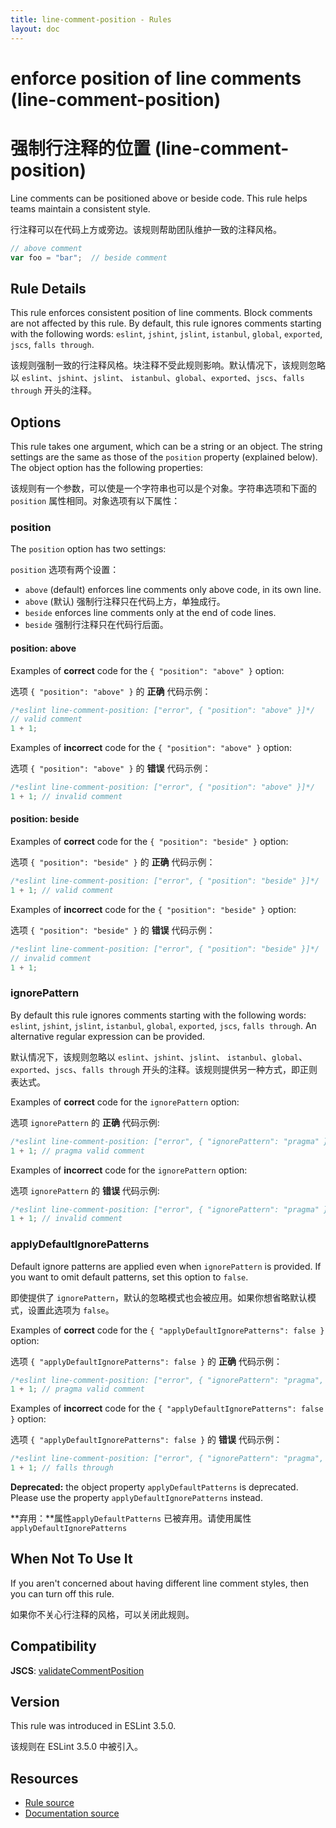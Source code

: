 ```yaml
---
title: line-comment-position - Rules
layout: doc
---
```

<!-- Note: No pull requests accepted for this file. See README.md in the root directory for details. -->

# enforce position of line comments (line-comment-position)

# 强制行注释的位置 (line-comment-position)

Line comments can be positioned above or beside code. This rule helps teams maintain a consistent style.

行注释可以在代码上方或旁边。该规则帮助团队维护一致的注释风格。

```js
// above comment
var foo = "bar";  // beside comment
```

## Rule Details

This rule enforces consistent position of line comments. Block comments are not affected by this rule. By default, this rule ignores comments starting with the following words: `eslint`, `jshint`, `jslint`, `istanbul`, `global`, `exported`, `jscs`, `falls through`.

该规则强制一致的行注释风格。块注释不受此规则影响。默认情况下，该规则忽略以 `eslint`、`jshint`、`jslint`、 `istanbul`、`global`、`exported`、`jscs`、`falls through` 开头的注释。


## Options

This rule takes one argument, which can be a string or an object. The string settings are the same as those of the `position` property (explained below). The object option has the following properties:

该规则有一个参数，可以使是一个字符串也可以是个对象。字符串选项和下面的 `position` 属性相同。对象选项有以下属性：

### position

The `position` option has two settings:

`position` 选项有两个设置：

* `above` (default) enforces line comments only above code, in its own line.
* `above` (默认) 强制行注释只在代码上方，单独成行。
* `beside` enforces line comments only at the end of code lines.
* `beside` 强制行注释只在代码行后面。

#### position: above

Examples of **correct** code for the `{ "position": "above" }` option:

选项 `{ "position": "above" }` 的 **正确** 代码示例：

```js
/*eslint line-comment-position: ["error", { "position": "above" }]*/
// valid comment
1 + 1;
```


Examples of **incorrect** code for the `{ "position": "above" }` option:

选项 `{ "position": "above" }` 的 **错误** 代码示例：

```js
/*eslint line-comment-position: ["error", { "position": "above" }]*/
1 + 1; // invalid comment
```

#### position: beside

Examples of **correct** code for the `{ "position": "beside" }` option:

选项 `{ "position": "beside" }` 的 **正确** 代码示例：

```js
/*eslint line-comment-position: ["error", { "position": "beside" }]*/
1 + 1; // valid comment
```


Examples of **incorrect** code for the `{ "position": "beside" }` option:

选项 `{ "position": "beside" }` 的 **错误** 代码示例：

```js
/*eslint line-comment-position: ["error", { "position": "beside" }]*/
// invalid comment
1 + 1;
```

### ignorePattern

By default this rule ignores comments starting with the following words: `eslint`, `jshint`, `jslint`, `istanbul`, `global`, `exported`, `jscs`, `falls through`. An alternative regular expression can be provided.

默认情况下，该规则忽略以 `eslint`、`jshint`、`jslint`、 `istanbul`、`global`、`exported`、`jscs`、`falls through` 开头的注释。该规则提供另一种方式，即正则表达式。

Examples of **correct** code for the `ignorePattern` option:

选项 `ignorePattern` 的 **正确** 代码示例:

```js
/*eslint line-comment-position: ["error", { "ignorePattern": "pragma" }]*/
1 + 1; // pragma valid comment
```

Examples of **incorrect** code for the `ignorePattern` option:

选项 `ignorePattern` 的 **错误** 代码示例:

```js
/*eslint line-comment-position: ["error", { "ignorePattern": "pragma" }]*/
1 + 1; // invalid comment
```

### applyDefaultIgnorePatterns

Default ignore patterns are applied even when `ignorePattern` is provided. If you want to omit default patterns, set this option to `false`.

即使提供了 `ignorePattern`，默认的忽略模式也会被应用。如果你想省略默认模式，设置此选项为 `false`。

Examples of **correct** code for the `{ "applyDefaultIgnorePatterns": false }` option:

选项 `{ "applyDefaultIgnorePatterns": false }` 的 **正确** 代码示例：

```js
/*eslint line-comment-position: ["error", { "ignorePattern": "pragma", "applyDefaultIgnorePatterns": false }]*/
1 + 1; // pragma valid comment
```

Examples of **incorrect** code for the `{ "applyDefaultIgnorePatterns": false }` option:

选项 `{ "applyDefaultIgnorePatterns": false }` 的 **错误** 代码示例：

```js
/*eslint line-comment-position: ["error", { "ignorePattern": "pragma", "applyDefaultIgnorePatterns": false }]*/
1 + 1; // falls through
```

**Deprecated:** the object property `applyDefaultPatterns` is deprecated. Please use the property `applyDefaultIgnorePatterns` instead.

**弃用：**属性`applyDefaultPatterns` 已被弃用。请使用属性 `applyDefaultIgnorePatterns`

## When Not To Use It

If you aren't concerned about having different line comment styles, then you can turn off this rule.

如果你不关心行注释的风格，可以关闭此规则。

## Compatibility

**JSCS**: [validateCommentPosition](http://jscs.info/rule/validateCommentPosition)

## Version

This rule was introduced in ESLint 3.5.0.

该规则在 ESLint 3.5.0 中被引入。

## Resources

* [Rule source](https://github.com/eslint/eslint/tree/master/lib/rules/line-comment-position.js)
* [Documentation source](https://github.com/eslint/eslint/tree/master/docs/rules/line-comment-position.md)
